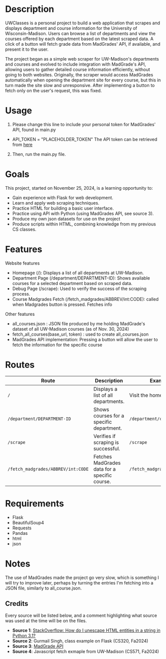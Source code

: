 # Description
UWClasses is a personal project to build a web application that scrapes and displays department and course information for the University of Wisconsin-Madison. Users can browse a list of departments and view the courses offered by each department based on the latest scraped data. A click of a button will fetch grade data from MadGrades' API, if available, and present it to the user. 

The project began as a simple web scraper for UW-Madison's departments and courses and evolved to include integration with MadGrade's API, allowing users to gather detailed course information efficiently, without going to both websites. Originally, the scraper would access MadGrades automatically when opening the department site for every course, but this in turn made the site slow and unresponsive. After implementing a button to fetch only on the user's request, this was fixed. 

# Usage
1. Please change this line to include your personal token for MadGrades' API, found in main.py
- API_TOKEN = "PLACEHOLDER_TOKEN"
The API token can be retrieved from [here](https://api.madgrades.com)
2. Then, run the main.py file. 

# Goals
This project, started on November 25, 2024, is a learning opportunity to:
- Gain experience with Flask for web development.
- Learn and apply web scraping techniques.
- Practice HTML for building a basic user interface.
- Practice using API with Python (using MadGrades API, see source 3).
- Produce my own json datasets for use on the project
- Produce scripts within HTML, combining knowledge from my previous CS classes.

# Features
Website features
- Homepage (/): Displays a list of all departments at UW-Madison.
- Department Page (/department/DEPARTMENT-ID): Shows available courses for a selected department based on scraped data. 
- Debug Page (/scrape): Used to verify the success of the scraping process.
- Course Madgrades Fetch (/fetch_madgrades/ABBREV/int:CODE): called when Madgrades button is pressed. Fetches info

Other features
- all_courses.json : JSON file produced by me holding MadGrade's dataset of all UW-Madison courses (as of Nov. 30, 2024)
- fetch_all_courses(base_url, token) : used to create all_courses.json
- MadGrades API implementation: Pressing a button will allow the user to fetch the information for the specific course

# Routes
| **Route**                 | **Description**                                   | **Example Usage**       |
|---------------------------|------------------------------------------------|------------------------|
| `/`                       | Displays a list of all departments.              | Visit the homepage.     |
| `/department/DEPARTMENT-ID` | Shows courses for a specific department.        | `/department/comp_sci`        |
| `/scrape`                 | Verifies if scraping is successful.   | `/scrape`               |
| `/fetch_madgrades/ABBREV/int:CODE` | Fetches MadGrades data for a specific course. | `/fetch_madgrades/COMP%20SCI/200` |

# Requirements
- Flask
- BeautifulSoup4
- Requests
- Pandas
- html
- json

# Notes
The use of MadGrades made the project go very slow, which is something I will try to improve later, perhaps by turning the entries I'm fetching into a JSON file, similarly to all_course.json. 

## Credits
Every source will be listed below, and a comment highlighting what source was used at the time will be on the files.
- **Source 1**: [StackOverflow: How do I unescape HTML entities in a string in Python 3.1?](https://stackoverflow.com/questions/2360598/how-do-i-unescape-html-entities-in-a-string-in-python-3-1/3796917)
- **Source 2**: Gurmail Singh, class example on Flask (CS320, Fa2024)
- **Source 3**: [MadGrade API](https://api.madgrades.com)
- **Source 4**: Javascript fetch exmaple from UW-Madison (CS571, Fa2024)
